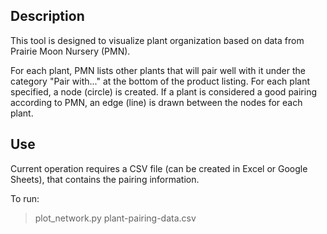 Description
-----------

This tool is designed to visualize plant organization based on data from
Prairie Moon Nursery (PMN).

For each plant, PMN lists other plants that will pair well with it under
the category "Pair with..." at the bottom of the product listing.
For each plant specified, a node (circle) is created. If a plant is 
considered a good pairing according to PMN, an edge (line) is drawn between
the nodes for each plant.

Use
---

Current operation requires a CSV file (can be created in Excel or Google Sheets),
that contains the pairing information.

To run:

> plot_network.py plant-pairing-data.csv